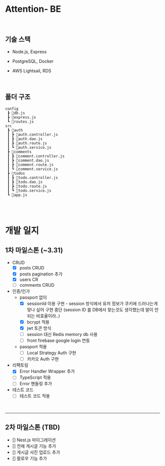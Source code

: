 # Attention- BE

<br />

## 기술 스택

- Node.js, Express
- PostgreSQL, Docker
- AWS Lightsail, RDS

  <br />

## 폴더 구조

```
config
 ┣ 📜db.js
 ┣ 📜express.js
 ┗ 📜routes.js
src
 ┣ 📂auth
 ┃ ┣ 📜auth.controller.js
 ┃ ┣ 📜auth.dao.js
 ┃ ┣ 📜auth.route.js
 ┃ ┗ 📜auth.service.js
 ┣ 📂comments
 ┃ ┣ 📜comment.controller.js
 ┃ ┣ 📜comment.dao.js
 ┃ ┣ 📜comment.route.js
 ┃ ┗ 📜comment.service.js
 ┣ 📂todos
 ┃ ┣ 📜todo.controller.js
 ┃ ┣ 📜todo.dao.js
 ┃ ┣ 📜todo.route.js
 ┃ ┗ 📜todo.service.js
 ┗ 📜app.js
```

<br />
<br />

# 개발 일지

## 1차 마일스톤 (~3.31)
- CRUD
  - [x] posts CRUD
  - [x] posts pagination 추가
  - [x] users CR
  - [ ] comments CRUD
- 인증/인가
  - passport 없이
    - [x] sessionId 이용 구현 - session 방식에서 유저 정보가 쿠키에 드러나는게 맞나 싶어 구현 중단 (session ID 를 DB에서 찾는것도 생각했는데 말이 안되는 비효율이라..)
    - [x] bcrypt 적용
    - [x] jwt 토큰 방식
    - [ ] session 대신 Redis memory db 사용
    - [ ] front firebase google login 연동
  - passport 적용
    - [ ] Local Strategy Auth 구현
    - [ ] 카카오 Auth 구현
- 리팩토링
  - [x] Error Handler Wrapper 추가
  - [ ] TypeScript 적용
  - [ ] Error 핸들링 추가
- 테스트 코드
  - [ ] 테스트 코드 적용

<br/>

---

## 2차 마일스톤 (TBD)

- [] Nest.js 마이그레이션
- [] 전체 게시글 기능 추가
- [] 게시글 사진 업로드 추가
- [] 팔로우 기능 추가
